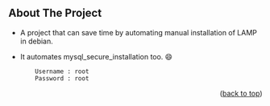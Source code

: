 <a name="readme-top"></a>

## About The Project

* A project that can save time by automating manual installation of LAMP in debian.

* It automates mysql_secure_installation too. :smile:

          Username : root
          Password : root

<p align="right">(<a href="#readme-top">back to top</a>)</p>
